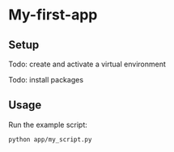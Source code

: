 # My-first-app

## Setup

Todo: create and activate a virtual environment

Todo: install packages


## Usage

Run the example script:

```sh
python app/my_script.py
```